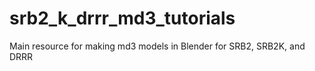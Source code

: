# srb2_k_drrr_md3_tutorials
Main resource for making md3 models in Blender for SRB2, SRB2K, and DRRR
